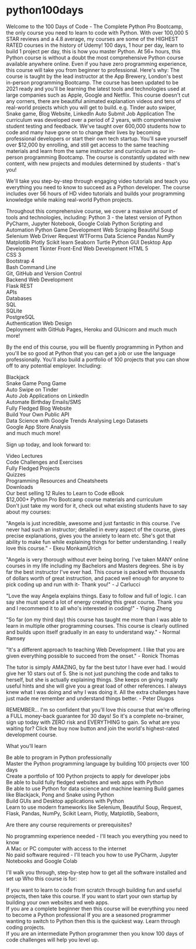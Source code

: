 # python100days
Welcome to the 100 Days of Code - The Complete Python Pro Bootcamp, the only course you need to learn to code with Python. With over 100,000 5 STAR reviews and a 4.8 average, my courses are some of the HIGHEST RATED courses in the history of Udemy!
100 days, 1 hour per day, learn to build 1 project per day, this is how you master Python.
At 56+ hours, this Python course is without a doubt the most comprehensive Python course available anywhere online. Even if you have zero programming experience, this course will take you from beginner to professional. Here's why:
  The course is taught by the lead instructor at the App Brewery, London's best in-person programming Bootcamp.
  The course has been updated to be 2021 ready and you'll be learning the latest tools and technologies used at large companies such as Apple, Google and Netflix.
  This course doesn't cut any corners, there are beautiful animated explanation videos and tens of real-world projects which you will get to build. e.g. Tinder auto swiper, Snake game, Blog Website, LinkedIn Auto Submit Job Application
  The curriculum was developed over a period of 2 years, with comprehensive student testing and feedback.
  We've taught over 600,000 students how to code and many have gone on to change their lives by becoming professional developers or start their own tech startup.
  You'll save yourself over $12,000 by enrolling, and still get access to the same teaching materials and learn from the same instructor and curriculum as our in-person programming Bootcamp.
  The course is constantly updated with new content, with new projects and modules determined by students - that's you!
  
  
  We'll take you step-by-step through engaging video tutorials and teach you everything you need to know to succeed as a Python developer.
  The course includes over 56 hours of HD video tutorials and builds your programming knowledge while making real-world Python projects.
  
  Throughout this comprehensive course, we cover a massive amount of tools and technologies, including:
  Python 3 - the latest version of Python
  PyCharm, Jupyter Notebook, Google Colab
  Python Scripting and Automation
  Python Game Development
  Web Scraping
  Beautiful Soup
  Selenium Web Driver
  Request
  WTForms
  Data Science
  Pandas
  NumPy
  Matplotlib
  Plotly
  Scikit learn
  Seaborn 
  Turtle
  Python GUI Desktop App Development
  Tkinter
  Front-End Web Development 
  HTML 5   
  CSS 3   
  Bootstrap 4  
  Bash Command Line  
  Git, GitHub and Version Control  
  Backend Web Development   
  Flask 
  REST  
  APIs    
  Databases    
  SQL   
  SQLite     
  PostgreSQL   
  Authentication 
  Web Design    
  Deployment with GitHub Pages, Heroku and GUnicorn 
  and much much more! 
  
  By the end of this course, you will be fluently programming in Python and you'll be so good at Python that you can get a job or use the language professionally. 
  You'll also build a portfolio of 100 projects that you can show off to any potential employer. Including: 
  
  Blackjack  
  Snake Game 
  Pong Game  
  Auto Swipe on Tinder  
  Auto Job Applications on LinkedIn   
  Automate Birthday Emails/SMS  
  Fully Fledged Blog Website   
  Build Your Own Public API    
  Data Science with Google Trends 
  Analysing Lego Datasets  
  Google App Store Analysis   
  and much much more! 
  
  
  Sign up today, and look forward to:  
  
  Video Lectures  
  Code Challenges and Exercises  
  Fully Fledged Projects   
  Quizzes   
  Programming Resources and Cheatsheets    
  Downloads   
  Our best selling 12 Rules to Learn to Code eBook  
  $12,000+ Python Pro Bootcamp course materials and curriculum  
  Don't just take my word for it, check out what existing students have to say about my courses: 
  
  
  "Angela is just incredible, awesome and just fantastic in this course. I've never had such an instructor; detailed in every aspect of the course, gives precise explanations, gives you the anxiety to learn etc. She's got that ability to make fun while explaining things for better understanding. I really love this course." - Ekeu MonkamUlrich
  
  "Angela is very thorough without ever being boring. I've taken MANY online courses in my life including my Bachelors and Masters degrees. She is by far the best instructor I've ever had. This course is packed with thousands of dollars worth of great instruction, and paced well enough for anyone to pick coding up and run with it- Thank you!" - J Carlucci
  
  "Love the way Angela explains things. Easy to follow and full of logic. I can say she must spend a lot of energy creating this great course. Thank you and I recommend it to all who's interested in coding!" - Yiqing Zheng 
  
  "So far (on my third day) this course has taught me more than I was able to learn in multiple other programming courses. This course is clearly outlined and builds upon itself gradually in an easy to understand way." - Normal Ramsey 
  
  "It's a different approach to teaching Web Development. I like that you are given everything possible to succeed from the onset." - Ronick Thomas 
  
  The tutor is simply AMAZING, by far the best tutor I have ever had. I would give her 10 stars out of 5. She is not just punching the code and talks to herself, but she is actually explaining things. She keeps on giving really useful hints and she will give you a great load of other references. I always knew what I was doing and why I was doing it. All the extra challenges have just made me remember and understand things better. - Peter Dlugos 
  
  REMEMBER… I'm so confident that you'll love this course that we're offering a FULL money-back guarantee for 30 days! So it's a complete no-brainer, sign up today with ZERO risk and EVERYTHING to gain. 
  So what are you waiting for? Click the buy now button and join the world's highest-rated development course.
  
  What you’ll learn  
  
  Be able to program in Python professionally   
  Master the Python programming language by building 100 projects over 100 days  
  Create a portfolio of 100 Python projects to apply for developer jobs  
  Be able to build fully fledged websites and web apps with Python  
  Be able to use Python for data science and machine learning 
  Build games like Blackjack, Pong and Snake using Python   
  Build GUIs and Desktop applications with Python   
  Learn to use modern frameworks like Selenium, Beautiful Soup, Request, Flask, Pandas, NumPy, Scikit Learn, Plotly, Matplotlib, Seaborn, 
  
  Are there any course requirements or prerequisites?    
  
  No programming experience needed - I'll teach you everything you need to know   
  A Mac or PC computer with access to the internet   
  No paid software required - I'll teach you how to use PyCharm, Jupyter Notebooks and Google Colab   
  
  I'll walk you through, step-by-step how to get all the software installed and set up  Who this course is for: 
  
  If you want to learn to code from scratch through building fun and useful projects, then take this course. 
  If you want to start your own startup by building your own websites and web apps.  
  If you are a complete beginner then this course will be everything you need to become a Python professional 
  If you are a seasoned programmer wanting to switch to Python then this is the quickest way. Learn through coding projects.  
  If you are an intermediate Python programmer then you know 100 days of code challenges will help you level up.
